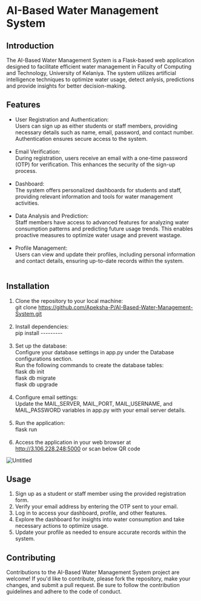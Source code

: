 # AI-Based Water Management System
## Introduction
The AI-Based Water Management System is a Flask-based web application designed to facilitate efficient water management in Faculty of Computing and Technology, University of Kelaniya. The system utilizes artificial intelligence techniques to optimize water usage, detect anlysis, predictions and provide insights for better decision-making.

## Features
<ul>
  <li>User Registration and Authentication:</li>
Users can sign up as either students or staff members, providing necessary details such as name, email, password, and contact number. Authentication ensures secure access to the system.<br><br>

<li>Email Verification:</li>
During registration, users receive an email with a one-time password (OTP) for verification. This enhances the security of the sign-up process.<br><br>

<li>Dashboard:</li>
The system offers personalized dashboards for students and staff, providing relevant information and tools for water management activities.<br><br>

<li>Data Analysis and Prediction:</li>
Staff members have access to advanced features for analyzing water consumption patterns and predicting future usage trends. This enables proactive measures to optimize water usage and prevent wastage.<br><br>

<li>Profile Management:</li>
Users can view and update their profiles, including personal information and contact details, ensuring up-to-date records within the system.<br><br>
</ul>

## Installation
1. Clone the repository to your local machine:<br>
   git clone https://github.com/Apeksha-P/AI-Based-Water-Management-System.git<br><br>
2. Install dependencies:<br>
   pip install ---------<br><br>
3. Set up the database:<br>
  Configure your database settings in app.py under the Database configurations section.<br>
  Run the following commands to create the database tables:<br>
    flask db init<br>
    flask db migrate<br>
    flask db upgrade<br><br>
4. Configure email settings:<br>
  Update the MAIL_SERVER, MAIL_PORT, MAIL_USERNAME, and MAIL_PASSWORD variables in app.py with your email server details.<br><br>
5. Run the application:<br>
  flask run<br><br>
6. Access the application in your web browser at http://3.106.228.248:5000 or scan below QR code <br>
   
![Untitled](https://github.com/user-attachments/assets/7251806d-15a2-4e29-89ed-eb45ffa26a4f)


## Usage
<ol>
  <li>Sign up as a student or staff member using the provided registration form.</li>
  <li>Verify your email address by entering the OTP sent to your email.</li>
  <li>Log in to access your dashboard, profile, and other features.</li>
  <li>Explore the dashboard for insights into water consumption and take necessary actions to optimize usage.</li>
  <li>Update your profile as needed to ensure accurate records within the system.</li>
</ol>

## Contributing
Contributions to the AI-Based Water Management System project are welcome! If you'd like to contribute, please fork the repository, make your changes, and submit a pull request. Be sure to follow the contribution guidelines and adhere to the code of conduct.

